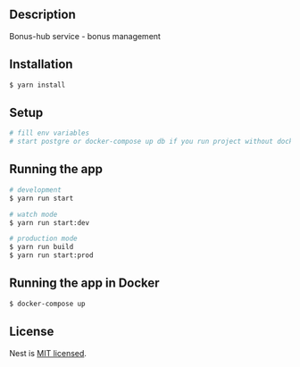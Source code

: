 ## Description

Bonus-hub service - bonus management

## Installation

```bash
$ yarn install
```

## Setup

```bash
# fill env variables
# start postgre or docker-compose up db if you run project without docker


```

## Running the app

```bash
# development
$ yarn run start

# watch mode
$ yarn run start:dev

# production mode
$ yarn run build
$ yarn run start:prod
```

## Running the app in Docker

```bash
$ docker-compose up
```

## License

Nest is [MIT licensed](LICENSE).
